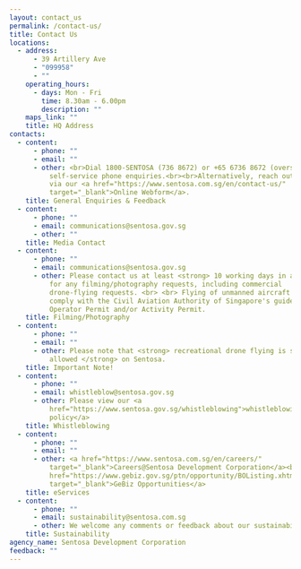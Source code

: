 ```yaml
---
layout: contact_us
permalink: /contact-us/
title: Contact Us
locations:
  - address:
      - 39 Artillery Ave
      - "099958"
      - ""
    operating_hours:
      - days: Mon - Fri
        time: 8.30am - 6.00pm
        description: ""
    maps_link: ""
    title: HQ Address
contacts:
  - content:
      - phone: ""
      - email: ""
      - other: <br>Dial 1800-SENTOSA (736 8672) or +65 6736 8672 (overseas) for 24/7
          self-service phone enquiries.<br><br>Alternatively, reach out to us
          via our <a href="https://www.sentosa.com.sg/en/contact-us/"
          target="_blank">Online Webform</a>.
    title: General Enquiries & Feedback
  - content:
      - phone: ""
      - email: communications@sentosa.gov.sg
      - other: ""
    title: Media Contact
  - content:
      - phone: ""
      - email: communications@sentosa.gov.sg
      - other: Please contact us at least <strong> 10 working days in advance </strong>
          for any filming/photography requests, including commercial
          drone-flying requests. <br> <br> Flying of unmanned aircraft should
          comply with the Civil Aviation Authority of Singapore's guidelines for
          Operator Permit and/or Activity Permit.
    title: Filming/Photography
  - content:
      - phone: ""
      - email: ""
      - other: Please note that <strong> recreational drone flying is strictly NOT
          allowed </strong> on Sentosa.
    title: Important Note!
  - content:
      - phone: ""
      - email: whistleblow@sentosa.gov.sg
      - other: Please view our <a
          href="https://www.sentosa.gov.sg/whistleblowing">whistleblowing
          policy</a>
    title: Whistleblowing
  - content:
      - phone: ""
      - email: ""
      - other: <a href="https://www.sentosa.com.sg/en/careers/"
          target="_blank">Careers@Sentosa Development Corporation</a><br><a
          href="https://www.gebiz.gov.sg/ptn/opportunity/BOListing.xhtml?origin=search"
          target="_blank">GeBiz Opportunities</a>
    title: eServices
  - content:
      - phone: ""
      - email: sustainability@sentosa.com.sg
      - other: We welcome any comments or feedback about our sustainability approach.
    title: Sustainability
agency_name: Sentosa Development Corporation
feedback: ""
---
```

